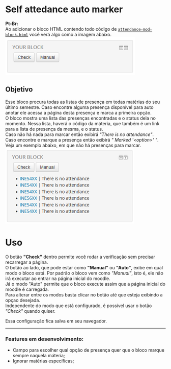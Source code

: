 # Self attedance auto marker
**Pt-Br:**  
Ao adicionar o bloco HTML contendo todo código de [`attendance-mod-block.html`](https://github.com/LucasVerdade/moodle-custom-blocks/blob/main/attendance-mod/attendance-mod-block.html) você verá algo como a imagem abaixo.   
![Bloco de marcação automática de presenças](https://github.com/LucasVerdade/moodle-custom-blocks/blob/main/docs/attendance-mod/attendance-mod-block-img.png?raw=true)  
  
## Objetivo
Esse bloco procura todas as listas de presença em todas matérias do seu último semestre. 
Caso encontre alguma presença disponível para auto anotar ele acessa a página desta presença e marca a primeira opção.  
O bloco mostra uma lista das presenças encontradas e o status dela no momento. Nessa lista, haverá o código da máteria, que também é um link para a lista de presença da mesma, e o status.  
Caso não há nada para marcar então exibirá  _"There is no attendance"_.  
Caso encontre e marque a presença então exibirá _" Marked '\<option\>' "_.  
Veja um exemplo abaixo, em que não há presenças para marcar.  
![Exemplo da lista do bloco](https://github.com/LucasVerdade/moodle-custom-blocks/blob/main/docs/attendance-mod/attendance-mod-list-example.png?raw=true)  

# Uso
O botão **"Check"** dentro permite você rodar a verificação sem precisar recarregar a página.  
O botão ao lado, que pode estar como **"Manual"** ou **"Auto"**, exibe em qual modo o bloco está. Por padrão o bloco vem como _"Manual"_, isto é, ele não irá executar ao entrar na página inicial do moodle.  
Já o modo "Auto" permite que o bloco execute assim que a página inicial do moodle é carregada.  
Para alterar entre os modos basta clicar no botão até que esteja exibindo a opçao desejada.  
Independente do modo que está configurado, é possível usar o botão _"Check"_ quando quiser.  

Essa configuração fica salva em seu navegador.

---
### Features em desenvolvimento:
- Campo para escolher qual opção de presença quer que o bloco marque sempre naquela máteria;
- Ignorar matérias específicas;

